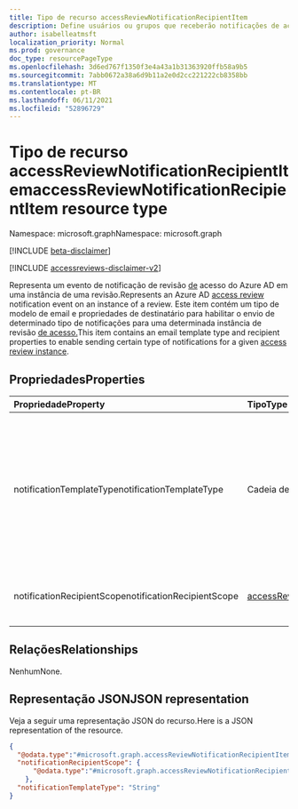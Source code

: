 ```yaml
---
title: Tipo de recurso accessReviewNotificationRecipientItem
description: Define usuários ou grupos que receberão notificações de acesso a notificações de revisão.
author: isabelleatmsft
localization_priority: Normal
ms.prod: governance
doc_type: resourcePageType
ms.openlocfilehash: 3d6ed767f1350f3e4a43a1b31363920ffb58a9b5
ms.sourcegitcommit: 7abb0672a38a6d9b11a2e0d2cc221222cb8358bb
ms.translationtype: MT
ms.contentlocale: pt-BR
ms.lasthandoff: 06/11/2021
ms.locfileid: "52896729"
---
```

# <a name="accessreviewnotificationrecipientitem-resource-type"></a><span data-ttu-id="0b716-103">Tipo de recurso accessReviewNotificationRecipientItem</span><span class="sxs-lookup"><span data-stu-id="0b716-103">accessReviewNotificationRecipientItem resource type</span></span>

<span data-ttu-id="0b716-104">Namespace: microsoft.graph</span><span class="sxs-lookup"><span data-stu-id="0b716-104">Namespace: microsoft.graph</span></span>

[!INCLUDE [beta-disclaimer](../../includes/beta-disclaimer.md)]

[!INCLUDE [accessreviews-disclaimer-v2](../../includes/accessreviews-disclaimer-v2.md)]


<span data-ttu-id="0b716-105">Representa um evento de notificação de revisão [de](accessreviewsv2-root.md) acesso do Azure AD em uma instância de uma revisão.</span><span class="sxs-lookup"><span data-stu-id="0b716-105">Represents an Azure AD [access review](accessreviewsv2-root.md) notification event on an instance of a review.</span></span> <span data-ttu-id="0b716-106">Este item contém um tipo de modelo de email e propriedades de destinatário para habilitar o envio de determinado tipo de notificações para uma determinada instância de revisão [de acesso.](accessreviewinstance.md)</span><span class="sxs-lookup"><span data-stu-id="0b716-106">This item contains an email template type and recipient properties to enable sending certain type of notifications for a given [access review instance](accessreviewinstance.md).</span></span>

## <a name="properties"></a><span data-ttu-id="0b716-107">Propriedades</span><span class="sxs-lookup"><span data-stu-id="0b716-107">Properties</span></span>

| <span data-ttu-id="0b716-108">Propriedade</span><span class="sxs-lookup"><span data-stu-id="0b716-108">Property</span></span>                     | <span data-ttu-id="0b716-109">Tipo</span><span class="sxs-lookup"><span data-stu-id="0b716-109">Type</span></span>     | <span data-ttu-id="0b716-110">Descrição</span><span class="sxs-lookup"><span data-stu-id="0b716-110">Description</span></span>                          |
| :--------------------------- | :------  | :----------                          |
| <span data-ttu-id="0b716-111">notificationTemplateType</span><span class="sxs-lookup"><span data-stu-id="0b716-111">notificationTemplateType</span></span>  |<span data-ttu-id="0b716-112">Cadeia de caracteres</span><span class="sxs-lookup"><span data-stu-id="0b716-112">String</span></span>  | <span data-ttu-id="0b716-113">Indica o tipo de email de revisão de acesso a ser enviado.</span><span class="sxs-lookup"><span data-stu-id="0b716-113">Indicates the type of access review email to be sent.</span></span> <span data-ttu-id="0b716-114">O tipo de modelo com suporte é o que envia notificações de conclusão `CompletedAdditionalRecipients` de revisão aos destinatários.</span><span class="sxs-lookup"><span data-stu-id="0b716-114">Supported template type is `CompletedAdditionalRecipients` which sends review completion notifications to the recipients.</span></span>|
| <span data-ttu-id="0b716-115">notificationRecipientScope</span><span class="sxs-lookup"><span data-stu-id="0b716-115">notificationRecipientScope</span></span> |[<span data-ttu-id="0b716-116">accessReviewNotificationRecipientScope</span><span class="sxs-lookup"><span data-stu-id="0b716-116">accessReviewNotificationRecipientScope</span></span>](../resources/accessreviewnotificationrecipientscope.md)  | <span data-ttu-id="0b716-117">Determina o destinatário do email de notificação.</span><span class="sxs-lookup"><span data-stu-id="0b716-117">Determines the recipient of the notification email.</span></span>|

## <a name="relationships"></a><span data-ttu-id="0b716-118">Relações</span><span class="sxs-lookup"><span data-stu-id="0b716-118">Relationships</span></span>
<span data-ttu-id="0b716-119">Nenhum</span><span class="sxs-lookup"><span data-stu-id="0b716-119">None.</span></span>


## <a name="json-representation"></a><span data-ttu-id="0b716-120">Representação JSON</span><span class="sxs-lookup"><span data-stu-id="0b716-120">JSON representation</span></span>

<span data-ttu-id="0b716-121">Veja a seguir uma representação JSON do recurso.</span><span class="sxs-lookup"><span data-stu-id="0b716-121">Here is a JSON representation of the resource.</span></span>

<!-- {
  "blockType": "resource",
  "keyProperty": "id",
  "@odata.type": "microsoft.graph.accessReviewNotificationRecipientItem",
  "openType": true
}
-->

```json
{
  "@odata.type":"#microsoft.graph.accessReviewNotificationRecipientItem",
  "notificationRecipientScope": {
      "@odata.type":"#microsoft.graph.accessReviewNotificationRecipientQueryScope"                
    },
  "notificationTemplateType": "String"
}
```
